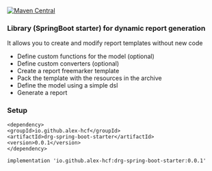 [![Maven Central](https://img.shields.io/maven-central/v/io.github.alex-hcf/drg-spring-boot-starter.svg?label=Maven%20Central)](https://search.maven.org/search?q=g:%22io.github.alex-hcf%22%20AND%20a:%22drg-spring-boot-starter%22)
### Library (SpringBoot starter) for dynamic report generation

It allows you to create and modify report templates without new code

* Define custom functions for the model (optional)
* Define custom converters (optional)
* Create a report freemarker template
* Pack the template with the resources in the archive
* Define the model using a simple dsl
* Generate a report 

### Setup

```
<dependency>
<groupId>io.github.alex-hcf</groupId>
<artifactId>drg-spring-boot-starter</artifactId>
<version>0.0.1</version>
</dependency>
```

```
implementation 'io.github.alex-hcf:drg-spring-boot-starter:0.0.1'
```